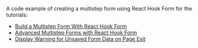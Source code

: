A code example of creating a multistep form using React Hook Form for the tutorials:

- [Build a Multistep Form With React Hook Form](https://claritydev.net/blog/build-a-multistep-form-with-react-hook-form)
- [Advanced Multistep Forms with React Hook Form](https://claritydev.net/blog/advanced-multistep-forms-with-react)
- [Display Warning for Unsaved Form Data on Page Exit](https://claritydev.net/blog/display-warning-for-unsaved-form-data-on-page-exit)
